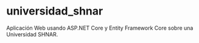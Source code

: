 # universidad_shnar
Aplicación Web usando ASP.NET Core y Entity Framework Core sobre una Universidad SHNAR. 
